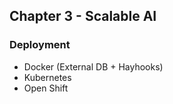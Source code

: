 ## Chapter 3 - Scalable AI

### Deployment

- Docker (External DB + Hayhooks)
- Kubernetes
- Open Shift
